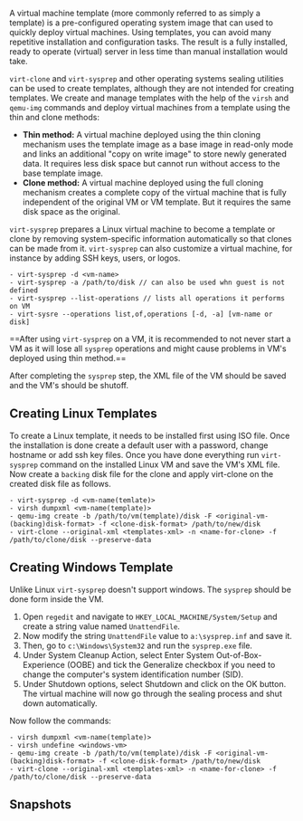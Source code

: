  A virtual machine template (more commonly referred to as simply a template) is a pre-configured operating system image that can used to quickly deploy virtual machines. Using templates, you can avoid many repetitive installation and configuration tasks. The result is a fully installed, ready to operate (virtual) server in less time than manual installation would take.

`virt-clone` and `virt-sysprep` and other operating systems sealing utilities can be used to create templates, although they are not intended for creating templates. We create and manage templates with the help of the `virsh` and `qemu-img` commands and deploy virtual machines from a template using the thin and clone methods:

- **Thin method:** A virtual machine deployed using the thin cloning mechanism uses the template image as a base image in read-only mode and links an additional "copy on write image" to store newly generated data. It requires less disk space but cannot run without access to the base template image.
- **Clone method:** A virtual machine deployed using the full cloning mechanism creates a complete copy of the virtual machine that is fully independent of the original VM or VM template. But it requires the same disk space as the original.

`virt-sysprep` prepares a Linux virtual machine to become a template or clone by removing system-specific information automatically so that clones can be made from it. `virt-sysprep` can also customize a virtual machine, for instance by adding SSH keys, users, or logos.

```
- virt-sysprep -d <vm-name>
- virt-sysprep -a /path/to/disk // can also be used whn guest is not defined
- virt-sysprep --list-operations // lists all operations it performs on VM
- virt-sysre --operations list,of,operations [-d, -a] [vm-name or disk]
```

==After using `virt-sysprep` on a VM, it is recommended to not never start a VM as it will lose all `sysprep` operations and might cause problems in VM's deployed using thin method.==

After completing the `sysprep` step, the XML file of the VM should be saved and the VM's should be shutoff. 

Creating Linux Templates
--
To create a Linux template, it needs to be installed first using ISO file. Once the installation is done create a default user with a password, change hostname or add ssh key files. Once you have done everything run `virt-sysprep` command on the installed Linux VM and save the VM's XML file. Now create a `backing` disk file for the clone and  apply virt-clone on the created disk file as follows.

```
- virt-sysprep -d <vm-name(temlate)>
- virsh dumpxml <vm-name(template)>
- qemu-img create -b /path/to/vm(template)/disk -F <original-vm-(backing)disk-format> -f <clone-disk-format> /path/to/new/disk
- virt-clone --original-xml <templates-xml> -n <name-for-clone> -f /path/to/clone/disk --preserve-data 
```

Creating Windows Template
--
Unlike Linux `virt-sysprep` doesn't support windows. The `sysprep` should be done form inside the VM.
1. Open `regedit` and navigate to `HKEY_LOCAL_MACHINE/System/Setup` and create a string value named `UnattendFile`.
2. Now modify the string `UnattendFile` value to `a:\sysprep.inf` and save it.
3. Then, go to `c:\Windows\System32` and run the `sysprep.exe` file. 
4. Under System Cleanup Action, select Enter System Out-of-Box-Experience (OOBE) and tick the Generalize checkbox if you need to change the computer's system identification number (SID).
5.  Under Shutdown options, select Shutdown and click on the OK button. The virtual machine will now go through the sealing process and shut down automatically.

Now follow the commands:

```
- virsh dumpxml <vm-name(template)>
- virsh undefine <windows-vm>
- qemu-img create -b /path/to/vm(template)/disk -F <original-vm-(backing)disk-format> -f <clone-disk-format> /path/to/new/disk
- virt-clone --original-xml <templates-xml> -n <name-for-clone> -f /path/to/clone/disk --preserve-data 
```

Snapshots
--

